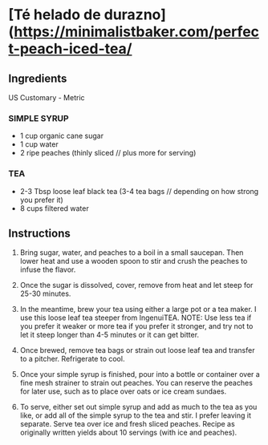 # [Té helado de durazno](https://minimalistbaker.com/perfect-peach-iced-tea/

## Ingredients
US Customary - Metric
### SIMPLE SYRUP
* 1 cup organic cane sugar
* 1 cup water
* 2 ripe peaches (thinly sliced // plus more for serving)
### TEA
* 2-3 Tbsp loose leaf black tea (3-4 tea bags // depending on how strong you prefer it)
* 8 cups filtered water

## Instructions
1. Bring sugar, water, and peaches to a boil in a small saucepan. Then lower heat and use a wooden spoon to stir and crush the peaches to infuse the flavor.
2. Once the sugar is dissolved, cover, remove from heat and let steep for 25-30 minutes.

3. In the meantime, brew your tea using either a large pot or a tea maker. I use this loose leaf tea steeper from IngenuiTEA. NOTE: Use less tea if you prefer it weaker or more tea if you prefer it stronger, and try not to let it steep longer than 4-5 minutes or it can get bitter.
4. Once brewed, remove tea bags or strain out loose leaf tea and transfer to a pitcher. Refrigerate to cool.
5. Once your simple syrup is finished, pour into a bottle or container over a fine mesh strainer to strain out peaches. You can reserve the peaches for later use, such as to place over oats or ice cream sundaes.
6. To serve, either set out simple syrup and add as much to the tea as you like, or add all of the simple syrup to the tea and stir. I prefer leaving it separate. Serve tea over ice and fresh sliced peaches. Recipe as originally written yields about 10 servings (with ice and peaches).